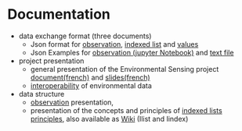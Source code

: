 # Documentation

- data exchange format (three documents)
    - Json format for [observation](./ObsJSON-Standard.pdf), [indexed list](./IlistJSON-Standard.pdf) and [values](./ESJSON-Standard.pdf)
    - Json Examples for [observation (jupyter Notebook)](./ObsJSON-Standard.pdf) and [text file](./ObsJSON-Standard.pdf)
- project presentation
    - general presentation of the Environmental Sensing project [document(french)](./ES-presentation.pdf) and [slides(french)](./presentation_projet.pdf)
    - [interoperability](./interoperability.pdf) of environmental data
- data structure
    - [observation](./Observation.pdf) presentation,
    - presentation of the concepts and principles of [indexed lists principles](./Ilist_principles.pdf), also available as [Wiki](https://github.com/loco-philippe/Environmental-Sensing/wiki/Indexed-list) (Ilist and Iindex)
